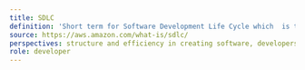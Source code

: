 ```yaml
---
title: SDLC
definition: 'Short term for Software Development Life Cycle which  is the cost-effective and time-efficient process that development teams use to design and build high-quality software.'
source: https://aws.amazon.com/what-is/sdlc/
perspectives: structure and efficiency in creating software, developers often circle back to earlier phases based on feedback and new requirements, making it a dynamic and evolving journey.
role: developer
---
```

